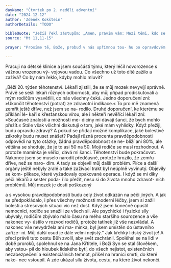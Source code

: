 ```yaml
---
dayName: "Čtvrtek po 2. neděli adventní"
date: "2024-12-12"
author: 'Zdeněk Kokštein'
authorDetails: "TODO"

bibleQuote: "Ježíš řekl zástupům: „Amen, pravím vám: Mezi těmi, kdo se narodili ze ženy, nepovstal nikdo větší než Jan Křtitel. Ale i ten nejmenší v ne- beském království je větší než on. Od času Jana Křtitele až po tuto chvíli nebeské království trpí násilí a násilníci je uchvacují. Neboť všichni Proroci i Zákon prorokovali až do Jana. A chce- te-li to přijmout: on je Eliáš, který má přijít. Kdo má uši, slyš!“"
source: "Mt 11,11-15"

prayer: "Prosíme tě, Bože, probuď v nás upřímnou tou- hu po opravdovém pokání, abychom ti mohli sloužit s čistým srdcem, a tak připravovat ces- tu tvému jednorozenému Synu. Neboť on s te- bou v jednotě Ducha Svatého…"

---
```


Pracuji na dětské klinice a jsem součástí týmu, který léčil novorozence s vážnou vrozenou vý- vojovou vadou. Co všechno už toto dítě zažilo  a zažívá? Co by nám řeklo, kdyby mohlo mluvit?
 
„Běží 20. týden těhotenství. Lékaři zjistili, že se můj mozek nevyvíjí správně. Právě se sešli lékaři různých odborností, aby můj případ prodiskutovali a mým rodičům vysvětlili, co nás všechny čeká.
Jedno doporučení zní: »Ukončit těhotenství (potrat) ze zdravotní indikace.« To pro mě znamená zemřít ještě dříve, než jsem se na- rodilo.
Druhé doporučení, ke kterému se přiklání lé- kaři s křesťanskou vírou, ale i někteří nevěřící lékaři zní: »Současné znalosti a možnosti me- dicíny mi dávají šanci, že bych mohlo přežít.«
Stále však všichni diskutují o tom, jaké mám vyhlídky. Když přežiji, budu opravdu zdravý? A pokud se přidají možné komplikace, jaké bolestivé zákroky budu muset snášet? Padají různá procenta pravděpodobnosti odpovědí na tyto otázky, žádná pravděpodobnost se ne- blíží ani 80%, ale většina se shoduje, že je to asi 50 na 50.
Moji rodiče se musí rozhodnout. A protože maminka je věřící, dává mi šanci. Těhotenství bude pokračovat.
Nakonec jsem se muselo narodit předčasně, protože hrozilo, že zemřu dříve, než se naro- dím.
A tady se  objevil  můj  další  problém.  Plíce  a další orgány ještě nebyly zralé a také zažívací trakt byl neúplně vyvinutý. Objevily se kom- plikace, které vyžadovaly opakované operace. I když se mi díky péči lékařů a sester poda- řilo přežít, nesu si do života mnoho zdravot- ních problémů. Můj mozek je dosti poškozený
 
a s vysokou pravděpodobností budu celý život odkázán na péči jiných. A jak se předpokládalo, i přes všechny možnosti moderní léčby, jsem si zažil bolesti a stresových situací víc než dost.
Když jsem konečně opustil nemocnici, rodiče se snažili ze všech sil. Ale psychické i fyzické síly ubývaly, rodičům zbývalo málo času na mého staršího sourozence a vše nakonec vy- ústilo v rozvod rodičů, protože tatínek již vše nezvládal. A nakonec vše nevydržela ani ma- minka, byl jsem umístěn do ústavního zaříze- ní. Můj další osud je dále velmi nejistý.“
Jak křehký lidský život je! A přeci právě tuto cestu Bůh zvolil, aby svět zachránil. Spoléhal se na lidi v době proroků, spolehnul se na Jana Křtitele, i Boží Syn se stal člověkem, aby vstou- pil do hloubek lidského bytí, do všech nejistot, existenčních nezabezpečení a existenciálních temnot, přišel na hranici smrti, do které nako- nec vstoupil. A zde ukázal sílu života, cestu, na které život nekončí.
